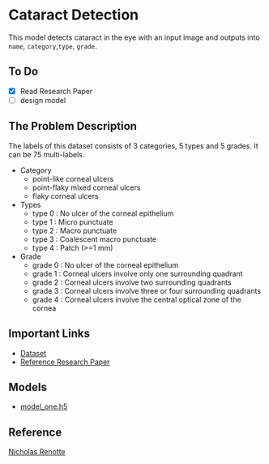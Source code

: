 # Cataract Detection

This model detects cataract in the eye with an input image and outputs into `name`, `category`,`type`, `grade`.

## To Do

- [x] Read Research Paper
- [ ] design model

## The Problem Description

The labels of this dataset consists of 3 categories, 5 types and 5 grades. It can be 75 multi-labels.

- Category
  - point-like corneal ulcers
  - point-flaky mixed corneal ulcers
  - flaky corneal ulcers
- Types
  - type 0 : No ulcer of the corneal epithelium
  - type 1 : Micro punctuate
  - type 2 : Macro punctuate
  - type 3 : Coalescent macro punctuate
  - type 4 : Patch (>=1 mm)
- Grade
  - grade 0 : No ulcer of the corneal epithelium
  - grade 1 : Corneal ulcers involve only one surrounding quadrant
  - grade 2 : Corneal ulcers involve two surrounding quadrants
  - grade 3 : Corneal ulcers involve three or four surrounding quadrants
  - grade 4 : Corneal ulcers involve the central optical zone of the cornea

## Important Links

- [Dataset](https://drive.google.com/file/d/1y7wpvjf9iF3l2u_epeprl6hQFcfMvH5O/view)
- [Reference Research Paper](https://docs.google.com/document/d/1egDPb-jWgF-L2aUtvdnQ4rqhGasHPn1g/edit?usp=sharing&ouid=107528819754080768862&rtpof=true&sd=true)

## Models

- [model_one.h5](https://youtu.be/jztwpsIzEGc)

## Reference

[Nicholas Renotte](https://youtu.be/jztwpsIzEGc)
